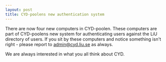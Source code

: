 ```yaml
---
layout: post
title: CYD-poolens new authentication system
---
```

There are now four new computers in CYD-poolen. These computers are part of CYD-poolens new system for authenticating users against the LiU directory of users. If you sit by these computers and notice something isn't right - please report to admin@cyd.liu.se as always. 

We are always interested in what you all think about CYD. 


